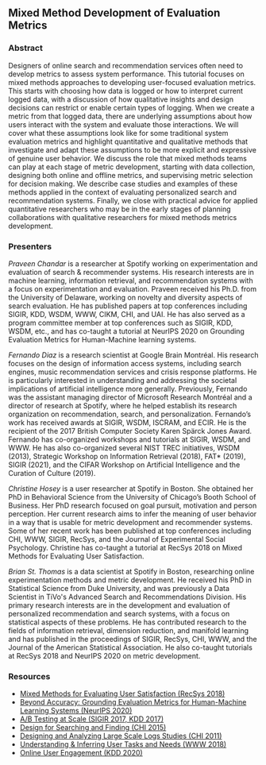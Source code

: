 ## Mixed Method Development of Evaluation Metrics



### Abstract

Designers of online search and recommendation services often need to develop metrics to assess system performance.  This tutorial focuses on mixed methods approaches to developing user-focused evaluation metrics. This starts with choosing how data is logged or how to interpret current logged data, with a discussion of how qualitative insights and design decisions can restrict or enable certain types of logging. When we create a metric from that logged data, there are underlying assumptions about how users interact with the system and evaluate those interactions. We will cover what these assumptions look like for some traditional system evaluation metrics and highlight quantitative and qualitative methods that investigate and adapt these assumptions to be more explicit and expressive of genuine user behavior. We discuss the role that mixed methods teams can play at each stage of metric development, starting with data collection, designing both online and offline metrics, and supervising metric selection for decision making. We describe case studies and examples of these methods applied in the context of evaluating personalized search and recommendation systems. Finally, we close with practical advice for applied quantitative researchers who may be in the early stages of planning collaborations with qualitative researchers for mixed methods metrics development.

### Presenters

*Praveen Chandar* is a researcher at Spotify working on experimentation and evaluation of search \& recommender systems. His research interests are in machine learning, information retrieval, and recommendation systems with a focus on experimentation and evaluation. Praveen received his Ph.D. from the University of Delaware, working on novelty and diversity aspects of search evaluation.  He has published papers at top conferences including SIGIR, KDD, WSDM, WWW, CIKM, CHI, and UAI. He has also served as a program committee member at top conferences such as SIGIR, KDD, WSDM, etc., and has co-taught a tutorial at NeurIPS 2020 on Grounding Evaluation Metrics for Human-Machine learning systems. 

*Fernando Diaz* is a research scientist at Google Brain Montréal. His research focuses on the design of information access systems, including search engines, music recommendation services and crisis response platforms. He is particularly interested in understanding and addressing the societal implications of artificial intelligence more generally. Previously, Fernando was the assistant managing director of Microsoft Research Montréal and a director of research at Spotify, where he helped establish its research organization on recommendation, search, and personalization. Fernando’s work has received awards at SIGIR, WSDM, ISCRAM, and ECIR. He is the recipient of the 2017 British Computer Society Karen Spärck Jones Award. Fernando has co-organized workshops and tutorials at SIGIR, WSDM, and WWW. He has also co-organized several NIST TREC initiatives, WSDM (2013), Strategic Workshop on Information Retrieval (2018), FAT* (2019), SIGIR (2021), and the CIFAR Workshop on Artificial Intelligence and the Curation of Culture (2019).    

*Christine Hosey* is a user researcher at Spotify in Boston. She obtained her PhD in Behavioral Science from the University of Chicago’s Booth School of Business. Her PhD research focused on goal pursuit, motivation and person perception. Her current research aims to infer the meaning of user behavior in a way that is usable for metric development and recommender systems. Some of her recent work has been published at top conferences including CHI, WWW, SIGIR, RecSys, and the Journal of Experimental Social Psychology. Christine has co-taught a tutorial at RecSys 2018 on Mixed Methods for Evaluating User Satisfaction. 

*Brian St. Thomas* is a data scientist at Spotify in Boston, researching online experimentation methods and metric development. He received his PhD in Statistical Science from Duke University, and was previously a Data Scientist in TiVo's Advanced Search and Recommendations Division. His primary research interests are in the development and evaluation of personalized recommendation and search systems, with a focus on statistical aspects of these problems. He has contributed research to the fields of information retrieval, dimension reduction, and manifold learning and has published in the proceedings of SIGIR, RecSys, CHI, WWW, and the Journal of the American Statistical Association. He also co-taught tutorials at RecSys 2018 and NeurIPS 2020 on metric development.

### Resources
* [Mixed Methods for Evaluating User Satisfaction (RecSys 2018)](https://github.com/jeanigarcia/recsys2018-evaluation-tutorial)
* [Beyond Accuracy: Grounding Evaluation Metrics for Human-Machine Learning Systems (NeurIPS 2020)](https://github.com/pchandar/beyond-accuracy-tutorial)
* [A/B Testing at Scale (SIGIR 2017, KDD 2017)](https://exp-platform.com/2017abtestingtutorial/)
* [Design for Searching and Finding (CHI 2015)](http://teevan.org/publications/talks/chi15.pptx)
* [Designing and Analyzing Large Scale Logs Studies (CHI 2011)](http://teevan.org/publications/talks/chi11.pptx)
* [Understanding & Inferring User Tasks and Needs (WWW 2018)](https://www2018.thewebconf.org/program/tutorials-track/tutorial-222/)
* [Online User Engagement (KDD 2020)](https://onlineuserengagement.github.io/)


<!-- 
```markdown
Syntax highlighted code block

# Header 1
## Header 2
### Header 3

- Bulleted
- List

1. Numbered
2. List

**Bold** and _Italic_ and `Code` text

[Link](url) and ![Image](src)
```

For more details see [GitHub Flavored Markdown](https://guides.github.com/features/mastering-markdown/).

### Jekyll Themes

Your Pages site will use the layout and styles from the Jekyll theme you have selected in your [repository settings](https://github.com/kdd2021-mixedmethods/kdd2021-mixedmethods.github.io/settings/pages). The name of this theme is saved in the Jekyll `_config.yml` configuration file.

### Support or Contact

Having trouble with Pages? Check out our [documentation](https://docs.github.com/categories/github-pages-basics/) or [contact support](https://support.github.com/contact) and we’ll help you sort it out. -->
